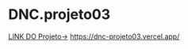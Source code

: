 ﻿# DNC.projeto03
  [LINK DO Projeto->](https://dnc-projeto03.vercel.app/) https://dnc-projeto03.vercel.app/
